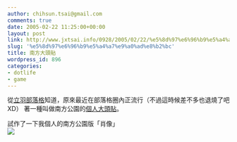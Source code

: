 ```yaml
---
author: chihsun.tsai@gmail.com
comments: true
date: 2005-02-22 11:25:00+00:00
layout: post
link: http://www.jxtsai.info/0928/2005/02/22/%e5%8d%97%e6%96%b9%e5%a4%a7%e9%a0%ad%e8%b2%bc/
slug: '%e5%8d%97%e6%96%b9%e5%a4%a7%e9%a0%ad%e8%b2%bc'
title: 南方大頭貼
wordpress_id: 896
categories:
- dotlife
- game
---
```


從[立羽部落格](http://ummchen.blogspot.com/)知道，原來最近在部落格圈內正流行（不過這時候差不多也退燒了吧XD） 著一種叫做南方公園的[個人大頭貼](http://www.sp-studio.de/)。  
  
試作了一下我個人的南方公園版「肖像」   
![](https://1.bp.blogspot.com/-33FfgU6_elk/V3-a6Q_vNeI/AAAAAAAAKYc/aUoz0El30WQZayByXN84hzpg1es62JQYgCLcB/s320/10077014_bd26eaef5d-300x224.gif)  

